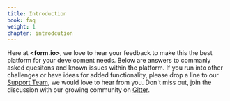 ```yaml
---
title: Introduction
book: faq
weight: 1
chapter: introdcution
---
```

Here at **&lt;<span class="text-primary">form</span>.<span class="text-secondary">io</span>&gt;**, we love to hear your feedback to make this the best platform for your development needs. Below are answers to commanly asked quesitons and known issues within the platform. If you run into other challenges or have ideas for added functionality, please drop a line to our [Support Team](https://help.form.io/support/), we would love to hear from you. Don't miss out, join the discussion with our growing community on [Gitter](https://gitter.im/formio/formio). 
